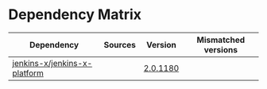 # Dependency Matrix

Dependency | Sources | Version | Mismatched versions
---------- | ------- | ------- | -------------------
[jenkins-x/jenkins-x-platform](https://github.com/jenkins-x/jenkins-x-platform.git) |  | [2.0.1180](https://github.com/jenkins-x/jenkins-x-platform/releases/tag/v2.0.1180) | 
